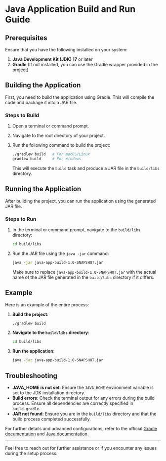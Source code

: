 # Java Application Build and Run Guide

## Prerequisites

Ensure that you have the following installed on your system:

1. **Java Development Kit (JDK) 17** or later
2. **Gradle** (If not installed, you can use the Gradle wrapper provided in the project)

## Building the Application

First, you need to build the application using Gradle. This will compile the code and package it into a JAR file.

### Steps to Build

1. Open a terminal or command prompt.
2. Navigate to the root directory of your project.
3. Run the following command to build the project:

    ```sh
    ./gradlew build   # For macOS/Linux
    gradlew build     # For Windows
    ```

    This will execute the `build` task and produce a JAR file in the `build/libs` directory.

## Running the Application

After building the project, you can run the application using the generated JAR file.

### Steps to Run

1. In the terminal or command prompt, navigate to the `build/libs` directory:

    ```sh
    cd build/libs
    ```

2. Run the JAR file using the `java -jar` command:

    ```sh
    java -jar java-app-build-1.0-SNAPSHOT.jar
    ```

    Make sure to replace `java-app-build-1.0-SNAPSHOT.jar` with the actual name of the JAR file generated in the `build/libs` directory if it differs.

## Example

Here is an example of the entire process:

1. **Build the project**:

    ```sh
    ./gradlew build
    ```

2. **Navigate to the `build/libs` directory**:

    ```sh
    cd build/libs
    ```

3. **Run the application**:

    ```sh
    java -jar java-app-build-1.0-SNAPSHOT.jar
    ```

## Troubleshooting

- **JAVA_HOME is not set**: Ensure the `JAVA_HOME` environment variable is set to the JDK installation directory.
- **Build errors**: Check the terminal output for any errors during the build process. Ensure all dependencies are correctly specified in `build.gradle`.
- **JAR not found**: Ensure you are in the `build/libs` directory and that the build process completed successfully.

For further details and advanced configurations, refer to the official [Gradle documentation](https://docs.gradle.org/current/userguide/userguide.html) and [Java documentation](https://docs.oracle.com/en/java/).

---

Feel free to reach out for further assistance or if you encounter any issues during the setup process.
